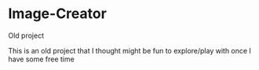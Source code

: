 # Image-Creator
Old project

This is an old project that I thought might be fun to explore/play with once I have some free time
